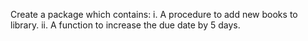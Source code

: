 Create a package which contains:
i. A procedure to add new books to library.
ii. A function to increase the due date by 5 days.
